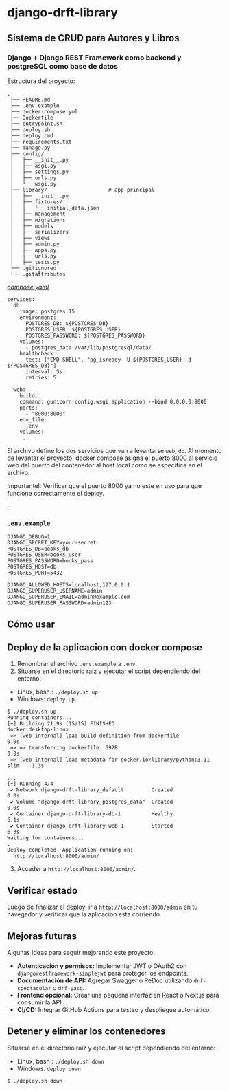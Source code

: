 # django-drft-library 
## Sistema de CRUD para Autores y Libros

### Django + Django REST Framework como backend y postgreSQL como base de datos

Estructura del proyecto:
```
.
 ├── README.md
 ├── .env.example
 ├── docker-compose.yml
 ├── Dockerfile
 ├── entrypoint.sh
 ├── deploy.sh
 ├── deploy.cmd
 ├── requirements.txt
 ├── manage.py
 ├── config/
 │   ├── __init__.py
 │   ├── asgi.py
 │   ├── settings.py
 │   ├── urls.py
 │   └── wsgi.py
 ├── library/                    # app principal
 │   ├── __init__.py
 │   ├── fixtures/
 │   │   └── initial_data.json
 │   ├── management
 │   ├── migrations
 │   ├── models
 │   ├── serializers
 │   ├── views
 │   ├── admin.py
 │   ├── apps.py
 │   ├── urls.py
 │   ├── tests.py
 └── .gitignored
 └── .gitattributes
```

[_compose.yaml_](docker-compose.yaml)
```
services:
  db:
    image: postgres:15
    environment:
      POSTGRES_DB: ${POSTGRES_DB}
      POSTGRES_USER: ${POSTGRES_USER}
      POSTGRES_PASSWORD: ${POSTGRES_PASSWORD}
    volumes:
      - postgres_data:/var/lib/postgresql/data/
    healthcheck:
      test: ["CMD-SHELL", "pg_isready -U ${POSTGRES_USER} -d ${POSTGRES_DB}"]
      interval: 5s
      retries: 5

  web:
    build: .
    command: gunicorn config.wsgi:application --bind 0.0.0.0:8000
    ports:
      - "8000:8000"
    env_file:
    - .env
    volumes:
    ...
```
El archivo define los dos servicios que van a levantarse `web`, `db`.
Al momento de levantar el proyecto, docker compose asigna el puerto 8000 al servicio web del puerto del contenedor al host local como se especifica en el archivo.

Importante!: Verificar que el puerto 8000 ya no este en uso para que funcione correctamente el deploy.

--
### `.env.example`
 ```text
DJANGO_DEBUG=1
DJANGO_SECRET_KEY=your-secret
POSTGRES_DB=books_db
POSTGRES_USER=books_user
POSTGRES_PASSWORD=books_pass
POSTGRES_HOST=db
POSTGRES_PORT=5432

DJANGO_ALLOWED_HOSTS=localhost,127.0.0.1
DJANGO_SUPERUSER_USERNAME=admin
DJANGO_SUPERUSER_EMAIL=admin@example.com
DJANGO_SUPERUSER_PASSWORD=admin123
```

## Cómo usar

## Deploy de la aplicacion con docker compose
1. Renombrar el archivo `.env.example` a `.env`.
2. Situarse en el directorio raíz y ejecutar el script dependiendo del entorno:
* Linux, bash : `./deploy.sh up`
* Windows: `deploy up`
```
$ ./deploy.sh up
Running containers...
[+] Building 21.9s (15/15) FINISHED                        docker:desktop-linux
 => [web internal] load build definition from dockerfile                   0.0s
 => => transferring dockerfile: 592B                                       0.0s
 => [web internal] load metadata for docker.io/library/python:3.11-slim    1.3s

...
[+] Running 4/4
 ✔ Network django-drft-library_default         Created                     0.0s
 ✔ Volume "django-drft-library_postgres_data"  Created                     0.0s
 ✔ Container django-drft-library-db-1          Healthy                     6.1s
 ✔ Container django-drft-library-web-1         Started                     6.3s
Waiting for containers...
.
Deploy completed. Application running on:
  http://localhost:8000/admin/

```
3.  Acceder a `http://localhost:8000/admin/`.

## Verificar estado

Luego de finalizar el deploy, ir a `http://localhost:8000/admin` en tu navegador y verificar que la aplicacion esta corriendo.

## Mejoras futuras

Algunas ideas para seguir mejorando este proyecto:

- **Autenticación y permisos:** Implementar JWT o OAuth2 con `djangorestframework-simplejwt` para proteger los endpoints.
- **Documentación de API:** Agregar Swagger o ReDoc utilizando `drf-spectacular` o `drf-yasg`.
- **Frontend opcional:** Crear una pequeña interfaz en React o Next.js para consumir la API.
- **CI/CD:** Integrar GitHub Actions para testeo y despliegue automático.

## Detener y eliminar los contenedores
Situarse en el directorio raíz y ejecutar el script dependiendo del entorno:
* Linux, bash : `./deploy.sh down`
* Windows: `deploy down`
```
$ ./deploy.sh down
```
